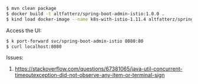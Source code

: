 ```bash
$ mvn clean package
$ docker build -t altfatterz/spring-boot-admin-istio:1.0.0 .
$ kind load docker-image --name k8s-with-istio-1.11.4 altfatterz/spring-boot-admin-istio:1.0.0
```


Access the UI:

```bash
$ k port-forward svc/spring-boot-admin-istio 8080:80
$ curl localhost:8080
```


Issues:

1. https://stackoverflow.com/questions/67381065/java-util-concurrent-timeoutexception-did-not-observe-any-item-or-terminal-sign